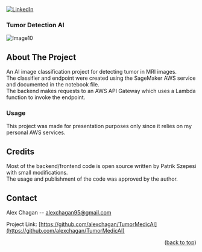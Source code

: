 

[![LinkedIn][linkedin-shield]][linkedin-url]

<!-- PROJECT LOGO -->

 
### Tumor Detection AI 


![Image10](https://user-images.githubusercontent.com/44925899/235746366-3271d9cb-ddb8-4143-bc4f-9625646de109.jpg)

<!-- ABOUT THE PROJECT -->
## About The Project
 
An AI image classification project for detecting tumor in MRI images. <br />
The classifier and endpoint were created using the SageMaker AWS service and documented in the notebook file. <br />
The backend makes requests to an AWS API Gateway which uses a Lambda function to invoke the endpoint.

### Usage

This project was made for presentation purposes only since it relies on my personal AWS services.  


<!-- CREDITS -->
## Credits

Most of the backend/frontend code is open source written by Patrik Szepesi with small modifications. <br />
The usage and publishment of the code was approved by the author. 

<!-- CONTACT -->
## Contact

Alex Chagan  -- alexchagan95@gmail.com

Project Link: [https://github.com/alexchagan/TumorMedicAI](https://github.com/alexchagan/TumorMedicAI)

<p align="right">(<a href="#readme-top">back to top</a>)</p>

<!-- MARKDOWN LINKS & IMAGES -->
<!-- https://www.markdownguide.org/basic-syntax/#reference-style-links -->
[linkedin-shield]: https://img.shields.io/badge/-LinkedIn-black.svg?style=for-the-badge&logo=linkedin&colorB=555
[linkedin-url]: https://www.linkedin.com/in/alex-chagan-a243221b6/







